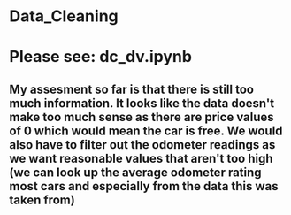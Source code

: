 # Data_Cleaning

<h1> Please see: dc_dv.ipynb </h1>
<h2>My assesment so far is that there is still too much information. It looks like the data doesn't make too much sense as there are price values of 0 which would mean the car is free. We would also have to filter out the odometer readings as we want reasonable values that aren't too high (we can look up the average odometer rating most cars and especially from the data this was taken from)
